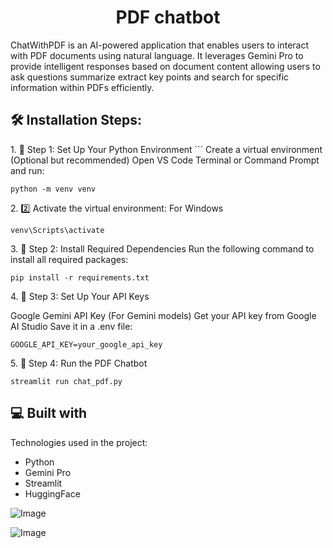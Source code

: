 <h1 align="center" id="title">PDF chatbot</h1>

<p id="description">ChatWithPDF is an AI-powered application that enables users to interact with PDF documents using natural language. It leverages Gemini Pro to provide intelligent responses based on document content allowing users to ask questions summarize extract key points and search for specific information within PDFs efficiently.</p>

<h2>🛠️ Installation Steps:</h2>

<p>1. 📌 Step 1: Set Up Your Python Environment
  ```
   Create a virtual environment (Optional but recommended) Open VS Code Terminal or Command Prompt and run:</p>

```
python -m venv venv
```

<p>2. 2️⃣ Activate the virtual environment: For Windows</p>

```
venv\Scripts\activate
```

<p>3. 📌 Step 2: Install Required Dependencies Run the following command to install all required packages:</p>

```
pip install -r requirements.txt
```

<p>4. 📌 Step 3: Set Up Your API Keys </p>
<p>  Google Gemini API Key (For Gemini models) Get your API key from Google AI Studio Save it in a .env file:</p>

```
GOOGLE_API_KEY=your_google_api_key
```

<p>5. 📌 Step 4: Run the PDF Chatbot</p>

```
streamlit run chat_pdf.py
```

  
  
<h2>💻 Built with</h2>

Technologies used in the project:

*   Python
*   Gemini Pro
*   Streamlit
*   HuggingFace

![Image](https://github.com/user-attachments/assets/08c670d2-e609-419b-a99f-088c6005c60f)

![Image](https://github.com/user-attachments/assets/8b144131-bc3b-4b5c-a741-b1b6e93dc5b2)

